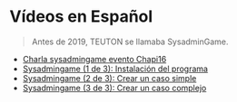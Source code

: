
# Vídeos en Español

> Antes de 2019, TEUTON se llamaba SysadminGame.

* [Charla sysadmingame evento Chapi16](https://youtu.be/cNJaB5xzHHQ)
* [Sysadmingame (1 de 3): Instalación del programa](https://youtu.be/dnyMq9_KDco)
* [Sysadmingame (2 de 3): Crear un caso simple](https://youtu.be/0e2g5Izvc6c)
* [Sysadmingame (3 de 3): Crear un caso complejo](https://youtu.be/ebEK6OXH8kQ)
